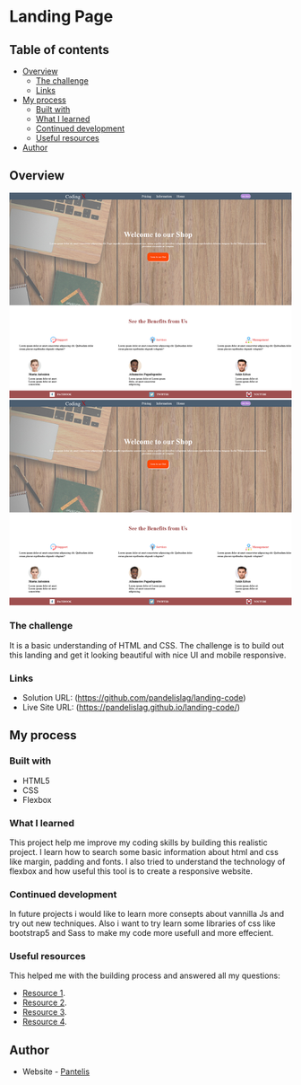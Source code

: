 # Landing Page

## Table of contents

- [Overview](#overview)
  - [The challenge](#the-challenge)
  - [Links](#links)
- [My process](#my-process)
  - [Built with](#built-with)
  - [What I learned](#what-i-learned)
  - [Continued development](#continued-development)
  - [Useful resources](#useful-resources)
- [Author](#author)

## Overview
![](images/template1.png) 
<a href="https://pandelislag.github.io/landing-code/"><img src="images/template1.png"></a>
### The challenge

It is a basic understanding of HTML and CSS. The challenge is to build out this landing and get it looking beautiful with nice UI and mobile responsive.

### Links

- Solution URL: (https://github.com/pandelislag/landing-code)
- Live Site URL: (https://pandelislag.github.io/landing-code/)

## My process

### Built with

- HTML5 
- CSS 
- Flexbox

### What I learned

This project help me improve my coding skills by building this realistic project. I learn how to search some basic information about html and css like margin, padding and fonts. I also tried to understand the technology of flexbox and how useful this tool is to create a responsive website.

### Continued development

In future projects i would like to learn more consepts about vannilla Js and try out new techniques. Also i want to try learn some libraries of css like bootstrap5 and Sass to make my code more usefull and more effecient. 


### Useful resources
This helped me with the building process and answered all my questions:
- [Resource 1](https://developer.mozilla.org/).
- [Resource 2](https://www.w3schools.com/css/css_rwd_mediaqueries.asp).
- [Resource 3](https://stackoverflow.com/).
- [Resource 4](https://www.freecodecamp.org/).

## Author

- Website - [Pantelis](https://github.com/pandelislag)

